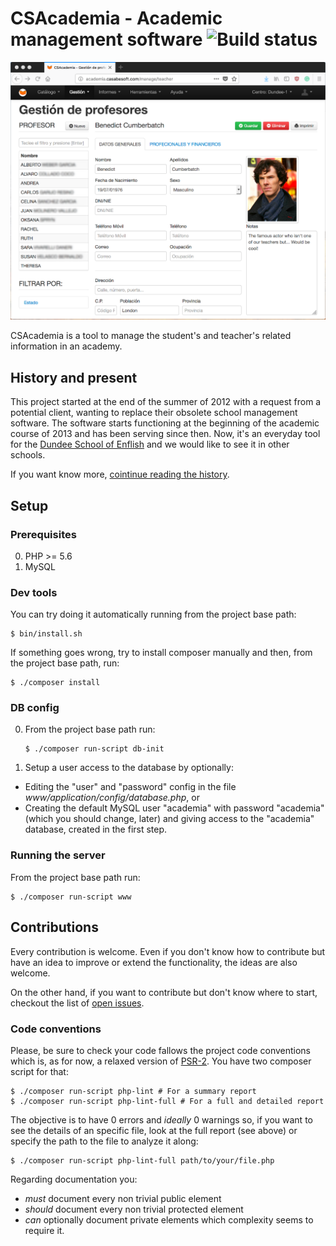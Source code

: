 # CSAcademia - Academic management software ![Build status](https://travis-ci.org/CasabeSoft/csacademia.svg?branch=master)

![CSAcademia for academic management](docs/img/teacher-management.png)

CSAcademia is a tool to manage the student's and teacher's related information in an academy.

## History and present

This project started at the end of the summer of 2012 with a request from a potential client, wanting to replace their obsolete school management software.
The software starts functioning at the beginning of the academic course of 2013 and has been serving since then.
Now, it's an everyday tool for the [Dundee School of Enflish](http://www.dundeeschool.com/) and we would like to see it in other schools.

If you want know more, [cointinue reading the history](docs/history.md).

## Setup

### Prerequisites

0. PHP >= 5.6
0. MySQL

### Dev tools

You can try doing it automatically running from the project base path:
```
$ bin/install.sh
```
If something goes wrong, try to install composer manually and then, from the project base path, run:
```
$ ./composer install
```

### DB config

0. From the project base path run:
    ```
    $ ./composer run-script db-init
    ```
0. Setup a user access to the database by optionally:
  - Editing the "user" and "password" config in the file _www/application/config/database.php_, or
  - Creating the default MySQL user "academia" with password "academia" (which you should change, later) and giving access to the "academia" database, created in the first step.

### Running the server

From the project base path run:
```
$ ./composer run-script www
```

## Contributions

Every contribution is welcome. Even if you don't know how to contribute but have an idea to improve or extend the functionality, the ideas are also welcome.

On the other hand, if you want to contribute but don't know where to start, checkout the list of [open issues](https://github.com/CasabeSoft/csacademia/issues).

### Code conventions

Please, be sure to check your code fallows the project code conventions which is, as for now, a relaxed version of [PSR-2](http://www.php-fig.org/psr/psr-2/). You have two composer script for that:
```
$ ./composer run-script php-lint # For a summary report
$ ./composer run-script php-lint-full # For a full and detailed report
```
The objective is to have 0 errors and _ideally_ 0 warnings so, if you want to see the details of an specific file, look at the full report (see above) or specify the path to the file to analyze it along:
```
$ ./composer run-script php-lint-full path/to/your/file.php
```
Regarding documentation you:
  * *must* document every non trivial public element
  * *should* document every non trivial protected element
  * *can* optionally document private elements which complexity seems to require it.
